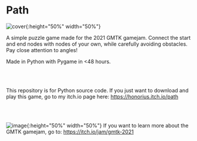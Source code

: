 # Path

![cover](https://user-images.githubusercontent.com/68134973/125593072-626648c7-4d14-4eac-9bf8-7e3b84f6e6a4.jpg){:height="50%" width="50%"}

A simple puzzle game made for the 2021 GMTK gamejam. Connect the start and end nodes with nodes of your own, while carefully avoiding obstacles. Pay close attention to angles!

Made in Python with Pygame in <48 hours.

<br>
<br>

This repository is for Python source code. If you just want to download and play this game, go to my itch.io page here: https://honorius.itch.io/path

<br>
<br>

![image](https://user-images.githubusercontent.com/68134973/125593752-875b10b5-8412-43be-8c3d-bf82c627b09c.png){:height="50%" width="50%"}
If you want to learn more about the GMTK gamejam, go to: https://itch.io/jam/gmtk-2021
